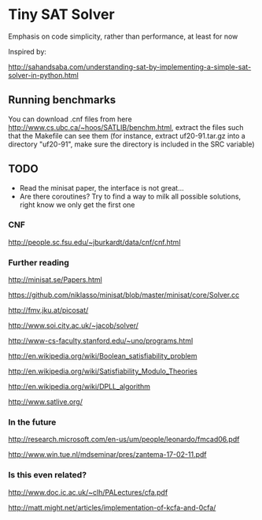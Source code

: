 # Tiny SAT Solver

Emphasis on code simplicity, rather than performance, at least for now

Inspired by: 

http://sahandsaba.com/understanding-sat-by-implementing-a-simple-sat-solver-in-python.html

## Running benchmarks

You can download .cnf files from here http://www.cs.ubc.ca/~hoos/SATLIB/benchm.html, extract the files such that the Makefile can see them (for instance, extract uf20-91.tar.gz into a directory "uf20-91", make sure the directory is included in the SRC variable)

## TODO

* Read the minisat paper, the interface is not great...
* Are there coroutines? Try to find a way to milk all possible solutions, right know we only get the first one

### CNF 

http://people.sc.fsu.edu/~jburkardt/data/cnf/cnf.html

### Further reading

http://minisat.se/Papers.html

https://github.com/niklasso/minisat/blob/master/minisat/core/Solver.cc

http://fmv.jku.at/picosat/ 

http://www.soi.city.ac.uk/~jacob/solver/

http://www-cs-faculty.stanford.edu/~uno/programs.html

http://en.wikipedia.org/wiki/Boolean_satisfiability_problem

http://en.wikipedia.org/wiki/Satisfiability_Modulo_Theories

http://en.wikipedia.org/wiki/DPLL_algorithm

http://www.satlive.org/

### In the future

http://research.microsoft.com/en-us/um/people/leonardo/fmcad06.pdf

http://www.win.tue.nl/mdseminar/pres/zantema-17-02-11.pdf

### Is this even related?

http://www.doc.ic.ac.uk/~clh/PALectures/cfa.pdf

http://matt.might.net/articles/implementation-of-kcfa-and-0cfa/

